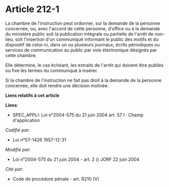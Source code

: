 # Article 212-1

La chambre de l'instruction peut ordonner, sur la demande de la personne concernée, ou, avec l'accord de cette personne,
d'office ou à la demande du ministère public soit la publication intégrale ou partielle de l'arrêt de non-lieu, soit
l'insertion d'un communiqué informant le public des motifs et du dispositif de celui-ci, dans un ou plusieurs journaux,
écrits périodiques ou services de communication au public par voie électronique désignés par cette chambre.

Elle détermine, le cas échéant, les extraits de l'arrêt qui doivent être publiés ou fixe les termes du communiqué à insérer.

Si la chambre de l'instruction ne fait pas droit à la demande de la personne concernée, elle doit rendre une décision
motivée.

**Liens relatifs à cet article**

**Liens**:

  - SPEC_APPLI: Loi n°2004-575 du 21 juin 2004 art. 57 I : Champ d'application

_Codifié par_:

  - Loi n°57-1426 1957-12-31

_Modifié par_:

  - Loi n°2004-575 du 21 juin 2004 - art. 2 () JORF 22 juin 2004

_Cité par_:

  - Code de procédure pénale - art. R210 (V)
